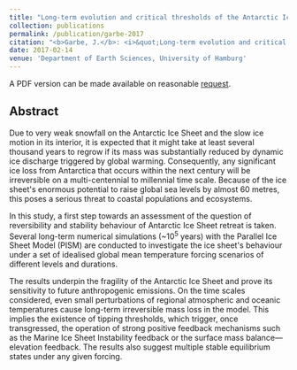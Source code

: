```yaml
---
title: "Long-term evolution and critical thresholds of the Antarctic Ice Sheet"
collection: publications
permalink: /publication/garbe-2017
citation: "<b>Garbe, J.</b>: <i>&quot;Long-term evolution and critical thresholds of the Antarctic Ice Sheet&quot;</i>, M.Sc. Thesis, Department of Earth Sciences, University of Hamburg, 2017."
date: 2017-02-14
venue: 'Department of Earth Sciences, University of Hamburg'
---
```


A PDF version can be made available on reasonable [request](mailto:julius.garbe@pik-potsdam.de "mailto:julius.garbe@pik-potsdam.de").

## Abstract
Due to very weak snowfall on the Antarctic Ice Sheet and the slow ice motion in its interior, it is expected that it might take at least several thousand years to regrow if its mass was substantially reduced by dynamic ice discharge triggered by global warming. Consequently, any significant ice loss from Antarctica that occurs within the next century will be irreversible on a multi-centennial to millennial time scale. Because of the ice sheet's enormous potential to raise global sea levels by almost 60 metres, this poses a serious threat to coastal populations and ecosystems.

In this study, a first step towards an assessment of the question of reversibility and stability behaviour of Antarctic Ice Sheet retreat is taken. Several long-term numerical simulations (~10<sup>5</sup> years) with the Parallel Ice Sheet Model (PISM) are conducted to investigate the ice sheet's behaviour under a set of idealised global mean temperature forcing scenarios of different levels and durations.

The results underpin the fragility of the Antarctic Ice Sheet and prove its sensitivity to future anthropogenic emissions. On the time scales considered, even small perturbations of regional atmospheric and oceanic temperatures cause long-term irreversible mass loss in the model. This implies the existence of tipping thresholds, which trigger, once transgressed, the operation of strong positive feedback mechanisms such as the Marine Ice Sheet Instability feedback or the surface mass balance&mdash;elevation feedback. The results also suggest multiple stable equilibrium states under any given forcing.